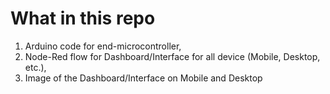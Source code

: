 # What in this repo

1. Arduino code for end-microcontroller,
2. Node-Red flow for Dashboard/Interface for all device (Mobile, Desktop, etc.),
3. Image of the Dashboard/Interface on Mobile and Desktop
